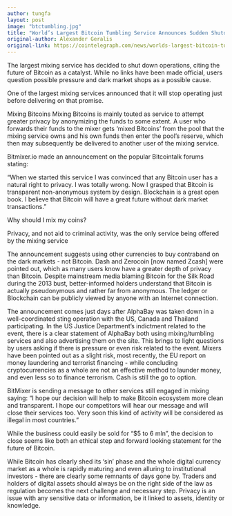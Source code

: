 ```yaml
---
author: tungfa
layout: post
image: "btctumbling.jpg"
title: "World’s Largest Bitcoin Tumbling Service Announces Sudden Shutdown"
original-author: Alexander Geralis
original-link: https://cointelegraph.com/news/worlds-largest-bitcoin-tumbling-service-announces-sudden-shutdown
---
```

The largest mixing service has decided to shut down operations, citing the future of Bitcoin as a catalyst. While no links have been made official, users question possible pressure and dark market shops as a possible cause.

One of the largest mixing services announced that it will stop operating just before delivering on that promise.

Mixing Bitcoins
Mixing Bitcoins is mainly touted as service to attempt greater privacy by anonymizing the funds to some extent. A user who forwards their funds to the mixer gets ‘mixed Bitcoins’ from the pool that the mixing service owns and his own funds then enter the pool’s reserve, which then may subsequently be delivered to another user of the mixing service.

Bitmixer.io made an announcement on the popular Bitcointalk forums stating:

“When we started this service I was convinced that any Bitcoin user has a natural right to privacy. I was totally wrong. Now I grasped that Bitcoin is transparent non-anonymous system by design. Blockchain is a great open book. I believe that Bitcoin will have a great future without dark market transactions.”

Why should I mix my coins?

Privacy, and not aid to criminal activity, was the only service being offered by the mixing service

The announcement suggests using other currencies to buy contraband on the dark markets - not Bitcoin. Dash and Zerocoin [now named Zcash] were pointed out, which as many users know have a greater depth of privacy than Bitcoin. Despite mainstream media blaming Bitcoin for the Silk Road during the 2013 bust, better-informed holders understand that Bitcoin is actually pseudonymous and rather far from anonymous. The ledger or Blockchain can be publicly viewed by anyone with an Internet connection.

The announcement comes just days after AlphaBay was taken down in a well-coordinated sting operation with the US, Canada and Thailand participating. In the US Justice Department’s indictment related to the event, there is a clear statement of AlphaBay both using mixing/tumbling services and also advertising them on the site. This brings to light questions by users asking if there is pressure or even risk related to the event. Mixers have been pointed out as a slight risk, most recently, the EU report on money laundering and terrorist financing - while concluding cryptocurrencies as a whole are not an effective method to launder money, and even less so to finance terrorism. Cash is still the go to option.

BitMixer is sending a message to other services still engaged in mixing saying: “I hope our decision will help to make Bitcoin ecosystem more clean and transparent. I hope our competitors will hear our message and will close their services too. Very soon this kind of activity will be considered as illegal in most countries.”

While the business could easily be sold for “$5 to 6 mln”, the decision to close seems like both an ethical step and forward looking statement for the future of Bitcoin.

While Bitcoin has clearly shed its ‘sin’ phase and the whole digital currency market as a whole is rapidly maturing and even alluring to institutional investors - there are clearly some remnants of days gone by. Traders and holders of digital assets should always be on the right side of the law as regulation becomes the next challenge and necessary step. Privacy is an issue with any sensitive data or information, be it linked to assets, identity or knowledge.

